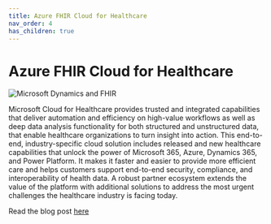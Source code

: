 ```yaml
---
title: Azure FHIR Cloud for Healthcare
nav_order: 4
has_children: true
---
```


# Azure FHIR Cloud for Healthcare

![Microsoft Dynamics and FHIR](/assets/images/msft-dynamics-fhir.png)

Microsoft Cloud for Healthcare provides trusted and integrated capabilities that deliver automation and efficiency on high-value workflows as well as deep data analysis functionality for both structured and unstructured data, that enable healthcare organizations to turn insight into action. This end-to-end, industry-specific cloud solution includes released and new healthcare capabilities that unlock the power of Microsoft 365, Azure, Dynamics 365, and Power Platform. It makes it faster and easier to provide more efficient care and helps customers support end-to-end security, compliance, and interoperability of health data. A robust partner ecosystem extends the value of the platform with additional solutions to address the most urgent challenges the healthcare industry is facing today. 

Read the blog post [here](https://cloudblogs.microsoft.com/industry-blog/health/2020/10/28/microsoft-cloud-for-healthcare-is-transforming-the-healthcare-journey/)